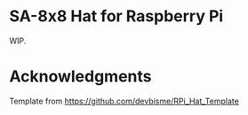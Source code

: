 # SA-8x8 Hat for Raspberry Pi #

WIP.


# Acknowledgments #

Template from https://github.com/devbisme/RPi_Hat_Template
